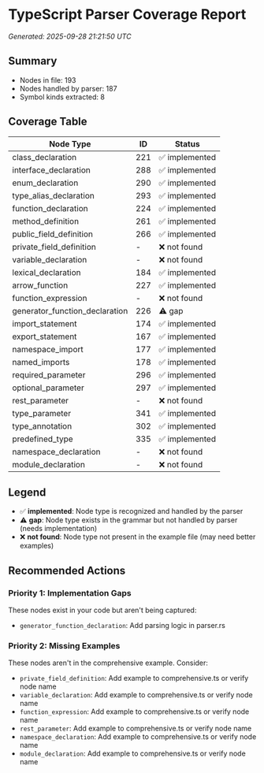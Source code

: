 # TypeScript Parser Coverage Report

*Generated: 2025-09-28 21:21:50 UTC*

## Summary
- Nodes in file: 193
- Nodes handled by parser: 187
- Symbol kinds extracted: 8

## Coverage Table

| Node Type | ID | Status |
|-----------|-----|--------|
| class_declaration | 221 | ✅ implemented |
| interface_declaration | 288 | ✅ implemented |
| enum_declaration | 290 | ✅ implemented |
| type_alias_declaration | 293 | ✅ implemented |
| function_declaration | 224 | ✅ implemented |
| method_definition | 261 | ✅ implemented |
| public_field_definition | 266 | ✅ implemented |
| private_field_definition | - | ❌ not found |
| variable_declaration | - | ❌ not found |
| lexical_declaration | 184 | ✅ implemented |
| arrow_function | 227 | ✅ implemented |
| function_expression | - | ❌ not found |
| generator_function_declaration | 226 | ⚠️ gap |
| import_statement | 174 | ✅ implemented |
| export_statement | 167 | ✅ implemented |
| namespace_import | 177 | ✅ implemented |
| named_imports | 178 | ✅ implemented |
| required_parameter | 296 | ✅ implemented |
| optional_parameter | 297 | ✅ implemented |
| rest_parameter | - | ❌ not found |
| type_parameter | 341 | ✅ implemented |
| type_annotation | 302 | ✅ implemented |
| predefined_type | 335 | ✅ implemented |
| namespace_declaration | - | ❌ not found |
| module_declaration | - | ❌ not found |

## Legend

- ✅ **implemented**: Node type is recognized and handled by the parser
- ⚠️ **gap**: Node type exists in the grammar but not handled by parser (needs implementation)
- ❌ **not found**: Node type not present in the example file (may need better examples)

## Recommended Actions

### Priority 1: Implementation Gaps
These nodes exist in your code but aren't being captured:

- `generator_function_declaration`: Add parsing logic in parser.rs

### Priority 2: Missing Examples
These nodes aren't in the comprehensive example. Consider:

- `private_field_definition`: Add example to comprehensive.ts or verify node name
- `variable_declaration`: Add example to comprehensive.ts or verify node name
- `function_expression`: Add example to comprehensive.ts or verify node name
- `rest_parameter`: Add example to comprehensive.ts or verify node name
- `namespace_declaration`: Add example to comprehensive.ts or verify node name
- `module_declaration`: Add example to comprehensive.ts or verify node name

